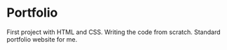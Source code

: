 # Portfolio
First project with HTML and CSS. Writing the code from scratch.
Standard portfolio website for me.
